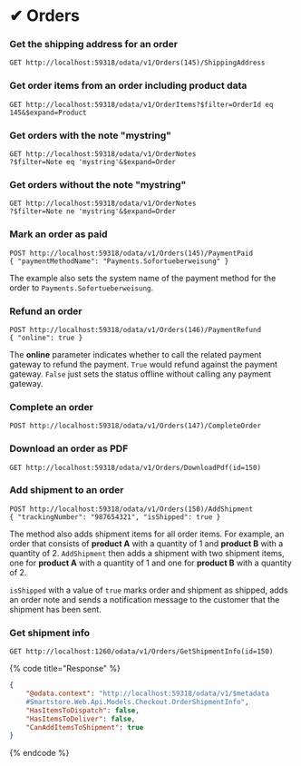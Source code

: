 # ✔ Orders

### **Get the shipping address for an order**

```
GET http://localhost:59318/odata/v1/Orders(145)/ShippingAddress
```

### **Get order items from an order including product data**

```
GET http://localhost:59318/odata/v1/OrderItems?$filter=OrderId eq 145&$expand=Product
```

### **Get orders with the note "mystring"**

```
GET http://localhost:59318/odata/v1/OrderNotes
?$filter=Note eq 'mystring'&$expand=Order
```

### **Get orders without the note "mystring"**

```
GET http://localhost:59318/odata/v1/OrderNotes
?$filter=Note ne 'mystring'&$expand=Order
```

### **Mark an order as paid**

```
POST http://localhost:59318/odata/v1/Orders(145)/PaymentPaid
{ "paymentMethodName": "Payments.Sofortueberweisung" }
```

The example also sets the system name of the payment method for the order to `Payments.Sofortueberweisung`.

### Refund an order

```
POST http://localhost:59318/odata/v1/Orders(146)/PaymentRefund
{ "online": true }
```

The **online** parameter indicates whether to call the related payment gateway to refund the payment. `True` would refund against the payment gateway. `False` just sets the status offline without calling any payment gateway.

### Complete an order

```
POST http://localhost:59318/odata/v1/Orders(147)/CompleteOrder
```

### Download an order as PDF

```
GET http://localhost:59318/odata/v1/Orders/DownloadPdf(id=150)
```

### Add shipment to an order

```
POST http://localhost:59318/odata/v1/Orders(150)/AddShipment
{ "trackingNumber": "987654321", "isShipped": true }
```

The method also adds shipment items for all order items. For example, an order that consists of **product A** with a quantity of 1 and **product B** with a quantity of 2. `AddShipment` then adds a shipment with two shipment items, one for **product A** with a quantity of 1 and one for **product B** with a quantity of 2.

`isShipped` with a value of `true` marks order and shipment as shipped, adds an order note and sends a notification message to the customer that the shipment has been sent.

### Get shipment info

```
GET http://localhost:1260/odata/v1/Orders/GetShipmentInfo(id=150)
```

{% code title="Response" %}
```json
{
    "@odata.context": "http://localhost:59318/odata/v1/$metadata
    #Smartstore.Web.Api.Models.Checkout.OrderShipmentInfo",
    "HasItemsToDispatch": false,
    "HasItemsToDeliver": false,
    "CanAddItemsToShipment": true
}
```
{% endcode %}
